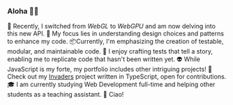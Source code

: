 ### Aloha 👋😃
🥰 Recently, I switched from *WebGL* to *WebGPU* and am now delving into this new API. 🔭 My focus lies in understanding design choices and patterns to enhance my code. 📦Currently, I'm emphasizing the creation of testable, modular, and maintainable code. 📸 I enjoy crafting tests that tell a story, enabling me to replicate code that hasn't been written yet. 👽 While JavaScript is my forte, my portfolio includes other intriguing projects! 🙈 Check out my [Invaders](https://github.com/samme90s/invaders) project written in TypeScript, open for contributions. 🎓 I am currently studying Web Development full-time and helping other students as a teaching assistant. 🤠 Ciao!
